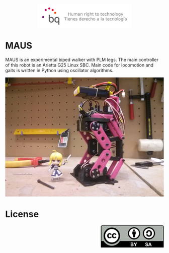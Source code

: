 <p align="center">
<img src="doc/images/bq-logo-human-right-technology.png" width="300" align="center">
</p>

# MAUS

MAUS is an experimental biped walker with PLM legs. The main controller of this robot is an Arietta G25 Linux SBC. Main code for locomotion and gaits is written in Python using oscillator algorithms.

<p align="center">
<img src="doc/images/maus.jpg" width="600" align="center"> 
</p>

# License 

<p align="right">
<img src="doc/images/by-sa.png" width="200" align = "center">
</p>
